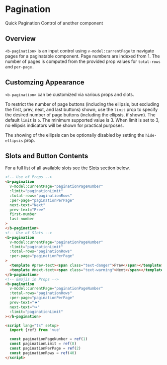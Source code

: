 # Pagination

Quick Pagination Control of another component

## Overview

`<b-pagination>` is an input control using `v-model:currentPage` to navigate pages for a paginatable component.
Page numbers are indexed from 1. The number of pages is computed from the provided prop values for `total-rows` and `per-page.`

## Customzing Appearance

`<b-pagination>` can be customized via various props and slots.

To restrict the number of page buttons (including the ellipsis, but excluding the first, prev, next, and last buttons) shown, use the `limit` prop to specify the desired number of page buttons (including the ellipsis, if shown). The default `limit` is `5`. The minimum supported value is 3. When limit is set to 3, no ellipsis indicators will be shown for practical purposes.

The showing of the ellipsis can be optionally disabled by setting the `hide-ellipsis` prop.

## Slots and Button Contents

For a full list of all available slots see the [Slots](#comp-ref-b-pagination-slots) section below.

<ClientOnly>
  <b-pagination
      v-model:currentPage="paginationPageNumber"
      :limit="paginationLimit"
      :total-rows="paginationRows"
      :per-page="paginationPerPage"
      next-text="Next"
      prev-text="Prev"
      first-number
      last-number
    >
    </b-pagination>
  <b-pagination
      v-model:currentPage="paginationPageNumber"
      :limit="paginationLimit"
      :total-rows="paginationRows"
      :per-page="paginationPerPage"
    >
      <template #prev-text><span class="text-danger">Prev</span></template>
      <template #next-text><span class="text-warning">Next</span></template>
    </b-pagination>
    
  <b-pagination
      v-model:currentPage="paginationPageNumber"
      :total-rows="paginationRows"
      :per-page="paginationPerPage"
      prev-text="⏪"
      next-text="⏩"
      :limit="paginationLimit"
    ></b-pagination>

</ClientOnly>

<script lang="ts" setup>
    import {ref} from 'vue'

    const paginationPageNumber = ref(1)
    const paginationLimit = ref(8)
    const paginationPerPage = ref(2)
    const paginationRows = ref(40)
</script>

```html
<!-- Use of Props -->
<b-pagination
  v-model:currentPage="paginationPageNumber"
  :limit="paginationLimit"
  :total-rows="paginationRows"
  :per-page="paginationPerPage"
  next-text="Next"
  prev-text="Prev"
  first-number
  last-number
>
</b-pagination>
<!-- Use of Slots -->
<b-pagination
  v-model:currentPage="paginationPageNumber"
  :limit="paginationLimit"
  :total-rows="paginationRows"
  :per-page="paginationPerPage"
>
  <template #prev-text><span class="text-danger">Prev</span></template>
  <template #next-text><span class="text-warning">Next</span></template>
</b-pagination>
<!-- Emojis in Props -->
<b-pagination
  v-model:currentPage="paginationPageNumber"
  :total-rows="paginationRows"
  :per-page="paginationPerPage"
  prev-text="⏪"
  next-text="⏩"
  :limit="paginationLimit"
></b-pagination>

<script lang="ts" setup>
  import {ref} from 'vue'

  const paginationPageNumber = ref(1)
  const paginationLimit = ref(8)
  const paginationPerPage = ref(2)
  const paginationRows = ref(40)
</script>
```
